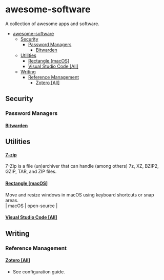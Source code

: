 

# awesome-software

A collection of awesome apps and software.

- [awesome-software](#awesome-software)
  - [Security](#security)
    - [Password Managers](#password-managers)
      - [Bitwarden](#bitwarden)
  - [Utilities](#utilities)
      - [Rectangle \[macOS\]](#rectangle-macos)
      - [Visual Studio Code \[All\]](#visual-studio-code-all)
  - [Writing](#writing)
    - [Reference Management](#reference-management)
      - [Zotero \[All\]](#zotero-all)



## Security ##


### Password Managers

#### [Bitwarden](https://bitwarden.com/)



## Utilities ##


#### [7-zip](https://7-zip.org/)
7-Zip is a file (un)archiver that can handle (among others) 7z, XZ, BZIP2, GZIP, TAR, and ZIP files.


#### [Rectangle [macOS]](https://rectangleapp.com/)
Move and resize windows in macOS using keyboard shortcuts or snap areas.  
| macOS | open-source |


#### [Visual Studio Code [All]]()



## Writing

### Reference Management

#### [Zotero [All]]()

- See configuration guide.
